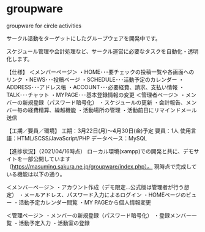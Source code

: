 # groupware
groupware for circle activities

サークル活動をターゲットにしたグループウェアを開発中です。

スケジュール管理や会計処理など、サークル運営に必要なタスクを自動化・透明化します。



【仕様】
＜メンバーページ＞
・HOME･･･要チェックの投稿一覧や各画面へのリンク
・NEWS･･･投稿ページ
・SCHEDULE･･･活動予定のカレンダー
・ADDRESS･･･アドレス帳
・ACCOUNT･･･必要経費、請求、支払い情報
・TALK･･･チャット
・MYPAGE･･･基本登録情報の変更
＜管理者ページ＞
・メンバーの新規登録（パスワード暗号化）
・スケジュールの更新
・会計報告、メンバー毎の経費精算、繰越機能
・活動場所の管理
・活動前日にリマインドメール送信


【工期／要員／環境】
工期：3月22日(月)～4月30日(金)予定
要員：1人
使用言語：HTML/SCSS/JavaScript/PHP
データベース：MySQL


【進捗状況】（2021/04/16時点）
ローカル環境(xampp)での開発と共に、デモサイトを一部公開しています（https://masuming.sakura.ne.jp/groupware/index.php）。
現時点で完成している機能は以下の通り。

＜メンバーページ＞
・アカウント作成（デモ限定…公式版は管理者が行う想定）
・メールアドレス、パスワード入力によるログイン
・HOMEページのビュー
・活動予定カレンダー閲覧
・MY PAGEから個人情報変更

＜管理ページ＞
・メンバーの新規登録（パスワード暗号化）
・登録メンバー一覧
・活動予定入力
・活動室の登録





